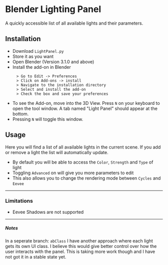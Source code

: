 # Blender Lighting Panel

A quickly accessible list of all available lights and their parameters. 

## Installation

- Download `LightPanel.py`
- Store it as you want
- Open Blender (Version 3.1.0 and above)
- Install the add-on in Blender
```
     > Go to Edit -> Preferences 
     > Click on Add-ons -> install 
     > Navigate to the installation directory
     > Select and install the add-on
     > Check the box and save your preferences 
```
- To see the Add-on, move into the 3D View. Press `N` on your keyboard to open the tool window. A tab named "Light Panel" should appear at the bottom.
- Pressing `N` will toggle this window.

## Usage
Here you will find a list of all available lights in the current scene. If you add or remove a light the list will automatically update. 
- By default you will be able to access the `Color`, `Strength` and `Type` of light
- Toggling `Advanced` on will give you more parameters to edit
- This also allows you to change the rendering mode between `Cycles` and `Eevee`
---
### Limitations
- Eevee Shadows are not supported
---
##### Notes
In a seperate branch: `abClass` I have another approach where each light gets its own UI class. I believe this would give better control over how the user interacts with the panel. This is taking more work though and I have not got it in a stable state yet. 
